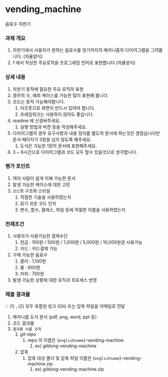 # vending_machine
음료수 자판기

### 과제 개요
1. 자판기에서 사용자가 원하는 음료수를 얻기까지의 메카니즘의 다이어그램을 그려봅니다. (자율양식)
2. 1 에서 작성한 주요로직을 프로그래밍 언어로 표현합니다 (자율양식)

### 상세 내용
1. 자판기 동작에 필요한 주요 로직의 표현
2. 경우의 수, 예외 케이스를 가능한 많이 표현해 봅니다.
3. 코드는 동작 가능해야합니다.
    1. 아웃풋으로 화면이 반드시 있어야 합니다.
    2. 프레임워크는 사용하지 않아도 좋습니다.
4. readme 에 신경써주세요.
    1. 실행 방법과 버전 등을 작성해주세요.
5. 다이어그램의 경우 요구사항과 내용 정리를 별도의 문서에 하는것은 괜찮습니다만 문서 페이지가 3장을 넘지 않도록 해주세요.
    1. 도식은 가능한 1장의 문서에 표현해주세요.
6. 3 ~ 6시간으로 다이어그램과 코드 모두 할수 있을것으로 생각합니다.

### 평가 포인트

1. 여러 사람이 쉽게 이해 가능한 문서
2. 발생 가능한 케이스에 대한 고민
3. `코드`의 구조와 스타일
    1. 적절한 기술을 사용하였는지
    2. 읽기 쉬운 코드 인지
    3. 변수, 함수, 클래스, 파일 등에 적절한 이름을 사용하였는지

### 전제조건

1. 사용자가 사용가능한 결제수단
    1. 현금 : 100원 / 500원 / 1,000원 / 5,000원 / 10,000원권 사용가능
    2. 카드 : 카드결제 가능
2. 구매 가능한 음료수
    1. 콜라 : 1,100원
    2. 물 : 600원
    3. 커피 : 700원
3. 발생 가능한 상황에 대한 로직과 프로세스 반영

### 제출 결과물

<aside>
💡 (1) , (2) 모두 포함된 링크 (Git) 또는 압축 파일을 이메일로 전달

</aside>

1. 메카니즘 도식 문서 (pdf, png, word, ppt 등)
2. 코드 결과물
3. `결과물 이름 규칙`
    1. git repo
        1. repo 의 이름은 {`englishname`}-vending-machine
            1. ex) gildong-vending-machine
    2. 압축
        1. 압축 대상 폴더 및 압축 파일 이름은 {`englishname`}-vending-machine.zip
            1. ex) gildong-vending-machine.zip
